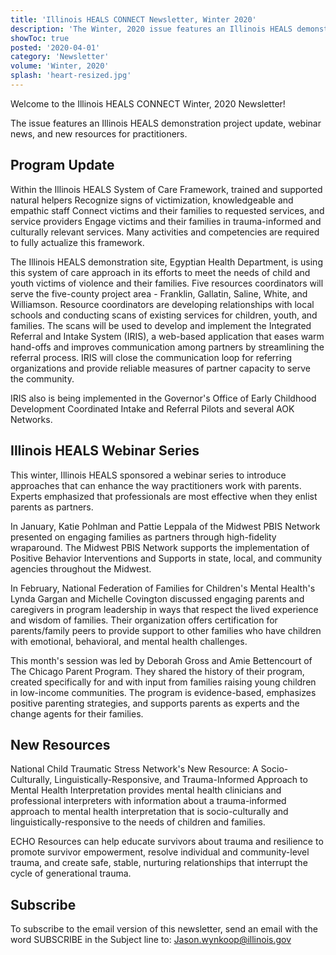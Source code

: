 ```yaml
---
title: 'Illinois HEALS CONNECT Newsletter, Winter 2020'
description: 'The Winter, 2020 issue features an Illinois HEALS demonstration project update, webinar news, and new resources for practitioners.'
showToc: true
posted: '2020-04-01'
category: 'Newsletter'
volume: 'Winter, 2020'
splash: 'heart-resized.jpg'
---
```


Welcome to the Illinois HEALS CONNECT Winter, 2020 Newsletter!

The issue features an Illinois HEALS demonstration project update, webinar news, and new resources for practitioners.

## Program Update

Within the Illinois HEALS System of Care Framework, trained and supported natural helpers Recognize signs of victimization, knowledgeable and empathic staff
Connect victims and their families to requested services, and service providers
Engage victims and their families in trauma-informed and culturally relevant services. Many activities and competencies are required to fully actualize this framework.

The Illinois HEALS demonstration site, Egyptian Health Department, is using this system of care approach in its efforts to meet the needs of child and youth victims of violence and their families. Five resources coordinators will serve the five-county project area - Franklin, Gallatin, Saline, White, and Williamson. Resource coordinators are developing relationships with local schools and conducting scans of existing services for children, youth, and families. The scans will be used to develop and implement the Integrated Referral and Intake System (IRIS), a web-based application that eases warm hand-offs and improves communication among partners by streamlining the referral process. IRIS will close the communication loop for referring organizations and provide reliable measures of partner capacity to serve the community.

IRIS also is being implemented in the Governor's Office of Early Childhood Development Coordinated Intake and Referral Pilots and several AOK Networks.

## Illinois HEALS Webinar Series

This winter, Illinois HEALS sponsored a webinar series to introduce approaches that can enhance the way practitioners work with parents. Experts emphasized that professionals are most effective when they enlist parents as partners.

In January, Katie Pohlman and Pattie Leppala of the Midwest PBIS Network presented on engaging families as partners through high-fidelity wraparound. The Midwest PBIS Network supports the implementation of Positive Behavior Interventions and Supports in state, local, and community agencies throughout the Midwest.

In February, National Federation of Families for Children's Mental Health's Lynda Gargan and Michelle Covington discussed engaging parents and caregivers in program leadership in ways that respect the lived experience and wisdom of families. Their organization offers certification for parents/family peers to provide support to other families who have children with emotional, behavioral, and mental health challenges.

This month's session was led by Deborah Gross and Amie Bettencourt of The Chicago Parent Program. They shared the history of their program, created specifically for and with input from families raising young children in low-income communities. The program is evidence-based, emphasizes positive parenting strategies, and supports parents as experts and the change agents for their families.

## New Resources

National Child Traumatic Stress Network's New Resource: A Socio-Culturally, Linguistically-Responsive, and Trauma-Informed Approach to Mental Health Interpretation provides mental health clinicians and professional interpreters with information about a trauma-informed approach to mental health interpretation that is socio-culturally and linguistically-responsive to the needs of children and families.

ECHO Resources can help educate survivors about trauma and resilience to promote survivor empowerment, resolve individual and community-level trauma, and create safe, stable, nurturing relationships that interrupt the cycle of generational trauma.

## Subscribe

To subscribe to the email version of this newsletter, send an email with the word SUBSCRIBE in the Subject line to: Jason.wynkoop@illinois.gov
